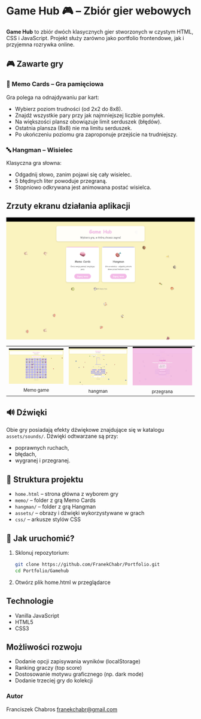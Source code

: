 # Game Hub 🎮 – Zbiór gier webowych

**Game Hub** to zbiór dwóch klasycznych gier stworzonych w czystym HTML, CSS i JavaScript. Projekt służy zarówno jako portfolio frontendowe, jak i przyjemna rozrywka online.

## 🎮 Zawarte gry

### 🧠 Memo Cards – Gra pamięciowa

Gra polega na odnajdywaniu par kart:

- Wybierz poziom trudności (od 2x2 do 8x8).
- Znajdź wszystkie pary przy jak najmniejszej liczbie pomyłek.
- Na większości plansz obowiązuje limit serduszek (błędów).
- Ostatnia plansza (8x8) nie ma limitu serduszek.
- Po ukończeniu poziomu gra zaproponuje przejście na trudniejszy.

### 🔤 Hangman – Wisielec

Klasyczna gra słowna:

- Odgadnij słowo, zanim pojawi się cały wisielec.
- 5 błędnych liter powoduje przegraną.
- Stopniowo odkrywana jest animowana postać wisielca.

## Zrzuty ekranu działania aplikacji

![home](assets/screenshots/home.png)

<table>
  <tr>
    <td align="center">
      <img src="assets/screenshots/memo.png" width="320"/><br/>
      <sub>Memo game</sub>
    </td>
    <td align="center">
      <img src="assets/screenshots/hangman.png" width="320"/><br/>
      <sub>hangman</sub>
    </td>
    <td align="center">
      <img src="assets/screenshots/lose.png" width="320"/><br/>
      <sub>przegrana</sub>
    </td>
  </tr>
</table>

## 🔊 Dźwięki

Obie gry posiadają efekty dźwiękowe znajdujące się w katalogu `assets/sounds/`. Dźwięki odtwarzane są przy:

- poprawnych ruchach,
- błędach,
- wygranej i przegranej.

## 📁 Struktura projektu

- `home.html` – strona główna z wyborem gry  
- `memo/` – folder z grą Memo Cards  
- `hangman/` – folder z grą Hangman  
- `assets/` – obrazy i dźwięki wykorzystywane w grach  
- `css/` – arkusze stylów CSS  

## 🚀 Jak uruchomić?

1. Sklonuj repozytorium:

   ```bash
   git clone https://github.com/FranekChabr/Portfolio.git
   cd Portfolio/Gamehub
   ```
2. Otwórz plik home.html w przeglądarce 

## Technologie
- Vanilla JavaScript
- HTML5
- CSS3

## Możliwości rozwoju
- Dodanie opcji zapisywania wyników (localStorage) 
- Ranking graczy (top score)
- Dostosowanie motywu graficznego (np. dark mode)
- Dodanie trzeciej gry do kolekcji

### Autor
Franciszek Chabros franekchabr@gmail.com
